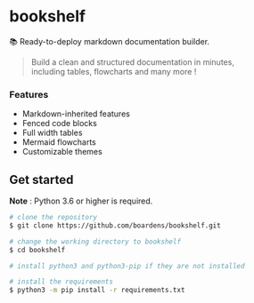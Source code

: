 # bookshelf
📚 Ready-to-deploy markdown documentation builder.

> Build a clean and structured documentation in minutes,<br>
> including tables, flowcharts and many more !

### Features

- Markdown-inherited features
- Fenced code blocks
- Full width tables
- Mermaid flowcharts
- Customizable themes

## Get started

**Note** : Python 3.6 or higher is required.

```bash
# clone the repository
$ git clone https://github.com/boardens/bookshelf.git

# change the working directory to bookshelf
$ cd bookshelf

# install python3 and python3-pip if they are not installed

# install the requirements
$ python3 -m pip install -r requirements.txt
```
